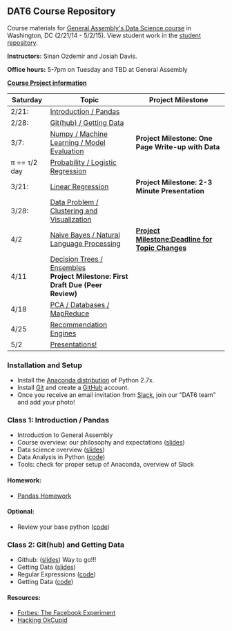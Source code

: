 ## DAT6 Course Repository

Course materials for [General Assembly's Data Science course](https://generalassemb.ly/education/data-science/washington-dc/) in Washington, DC (2/21/14 - 5/2/15). View student work in the [student repository](https://github.com/sinanuozdemir/DAT6-students).

**Instructors:** Sinan Ozdemir and Josiah Davis.

**Office hours:** 5-7pm on Tuesday and TBD at General Assembly

**[Course Project information](project.md)**

Saturday | Topic | Project Milestone
--- | --- | ---
2/21:  | [Introduction / Pandas](#class-1-introduction-/-pandas)
2/28:| [Git(hub) / Getting Data]() | 
3/7:| [Numpy / Machine Learning / Model Evaluation]() | **Project Milestone: One Page Write-up with Data**
π  == τ/2 day  | [Probability / Logistic Regression]() | 
3/21: | [Linear Regression]() | **Project Milestone: 2-3 Minute Presentation** 
3/28: | [Data Problem / Clustering and Visualization]() | 
4/2 | [Naive Bayes / Natural Language Processing]() | [**Project Milestone:Deadline for Topic Changes**](https://github.com/sinanuozdemir/DAT6/blob/master/project.md#march-7-one-page-write-up-with-data)
4/11 | [Decision Trees / Ensembles]()<br>**Project Milestone: First Draft Due (Peer Review)** | 
4/18 | [PCA / Databases / MapReduce]() | 
4/25 | [Recommendation Engines]() | 
5/2 | [Presentations!]() | 


### Installation and Setup
* Install the [Anaconda distribution](http://continuum.io/downloads) of Python 2.7x.
* Install [Git](http://git-scm.com/book/en/v2/Getting-Started-Installing-Git) and create a [GitHub](https://github.com/) account.
* Once you receive an email invitation from [Slack](https://slack.com/), join our "DAT6 team" and add your photo!


### Class 1: Introduction / Pandas
* Introduction to General Assembly
* Course overview: our philosophy and expectations ([slides](slides/01_course_overview.pdf))
* Data science overview ([slides](slides/01_intro_to_data_science.pdf))
* Data Analysis in Python ([code](code/01_pandas.py))
* Tools: check for proper setup of Anaconda, overview of Slack

#### Homework:
* [Pandas Homework](homework/01_pandas_homework.md)

#### Optional:
* Review your base python ([code](code/00_base_python_refresher.py))

### Class 2: Git(hub) and Getting Data
* Github: ([slides](slides/02_git_github.pdf)) Way to go!!!
* Getting Data ([slides](slides/02_getting_data.pdf))
* Regular Expressions ([code](code/02_re_example.py))
* Getting Data ([code](code/02_getting_data.py))

#### Resources:
* [Forbes: The Facebook Experiment](http://www.forbes.com/sites/dailymuse/2014/08/04/the-facebook-experiment-what-it-means-for-you/)
* [Hacking OkCupid](http://www.wired.com/2014/01/how-to-hack-okcupid/all/)
